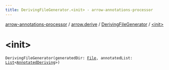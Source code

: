 ```yaml
---
title: DerivingFileGenerator.<init> - arrow-annotations-processor
---
```


[arrow-annotations-processor](../../index.html) / [arrow.derive](../index.html) / [DerivingFileGenerator](index.html) / [&lt;init&gt;](./-init-.html)

# &lt;init&gt;

`DerivingFileGenerator(generatedDir: `[`File`](http://docs.oracle.com/javase/6/docs/api/java/io/File.html)`, annotatedList: `[`List`](https://kotlinlang.org/api/latest/jvm/stdlib/kotlin.collections/-list/index.html)`<`[`AnnotatedDeriving`](../-annotated-deriving/index.html)`>)`